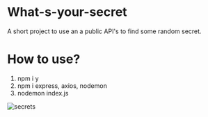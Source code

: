 # What-s-your-secret

A short project to use an a public API's to find some random secret.

# How to use?
1. npm i y
2. npm i express, axios, nodemon
3. nodemon index.js

![secrets](https://github.com/Nimaga95/What-s-your-secret/assets/117949986/80954adc-1e5b-4cba-be13-2f8577c16544)
